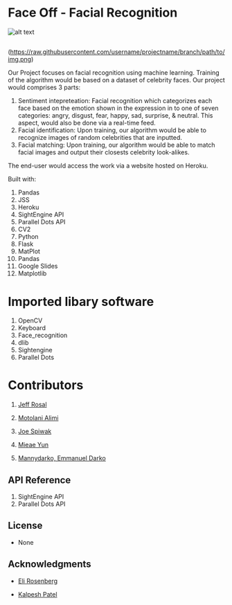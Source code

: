 #

## 
# Face Off - Facial Recognition


![alt text]( https://github.com/jeros808/Project3/blob/master/Nick.jpg)


## 

(https://raw.githubusercontent.com/username/projectname/branch/path/to/img.png)


Our Project focuses on facial recognition using machine learning. Training of the algorithm would be based on a dataset of celebrity faces. Our project would comprises 3 parts:

1. Sentiment intepreteation: Facial recognition which categorizes each face based on the emotion shown in the expression in to one of seven categories: angry, disgust, fear, happy, sad, surprise, & neutral. This aspect, would also be done via a real-time feed.
2.	Facial identification: Upon training, our algorithm would be able to recognize images of random celebrities that are inputted.
3.	Facial matching: Upon training, our algorithm would be able to match facial images and output their closests celebrity look-alikes.


The end-user would access the work via a website hosted on Heroku.

Built with:
1. Pandas
2. JSS
3. Heroku
4. SightEngine API
5. Parallel Dots API
6. CV2
7. Python
8. Flask
9. MatPlot
10. Pandas
11. Google Slides
12. Matplotlib

# Imported libary software

1. OpenCV
2. Keyboard
3. Face_recognition
4. dlib
5. Sightengine
6. Parallel Dots 


# Contributors

1. [Jeff Rosal](https://github.com/jeros808) 

2. [Motolani Alimi](https://github.com/motolanialimi)

3. [Joe Spiwak](https://github.com/jspiwak)

4. [Mieae Yun](https://github.com/myun3378) 

5. [Mannydarko, Emmanuel Darko](https://github.com/mannydarko)

## API Reference

1. SightEngine API
2. Parallel Dots API

## License

+ None

## Acknowledgments

+ [Eli Rosenberg](https://www.linkedin.com/in/eli-rosenberg-33235420/)

+ [Kalpesh Patel](https://www.linkedin.com/in/kalpesh-b-patel/)



